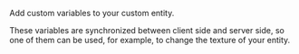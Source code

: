 Add custom variables to your custom entity. 

These variables are synchronized between client side and server side, 
so one of them can be used, for example, to change the texture of your entity.